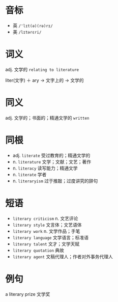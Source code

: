 # 音标

- 英 `/'lɪt(ə)(rə)rɪ/`
- 美 `/lɪtərɛri/`

# 词义

adj. 文学的
`relating to literature`



liter(文字) ＋ ary → 文字上的 → 文学的

# 同义

adj. 文学的；书面的；精通文学的
`written`

# 同根

- adj. `literate` 受过教育的；精通文学的
- n. `literature` 文学；文献；文艺；著作
- n. `literacy` 读写能力；精通文学
- n. `literate` 学者
- n. `literaryism` 过于推敲；过度讲究的辞句

# 短语

- `literary criticism` n. 文艺评论
- `literary style` 文言体；文艺语体
- `literary work` n. 文学作品；手笔
- `literary language` 文学语言；标准语
- `literary talent` 文才；文学天赋
- `literary quotation` 典故
- `literary agent` 文稿代理人；作者对外事务代理人

# 例句

a literary prize
文学奖


